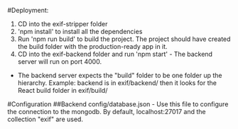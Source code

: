 #Deployment:
1. CD into the exif-stripper folder
2. 'npm install' to install all the dependencies
3. Run 'npm run build' to build the project. The project should have created the build folder with the production-ready app in it.
4. CD into the exif-backend folder and run 'npm start' - The backend server will run on port 4000.
  * The backend server expects the "build" folder to be one folder up the hierarchy. Example: backend is in exif/backend/ then it looks for the React build folder in exif/build/
  
#Configuration
##Backend
config/database.json - Use this file to configure the connection to the mongodb. By default, localhost:27017 and the collection "exif" are used.
